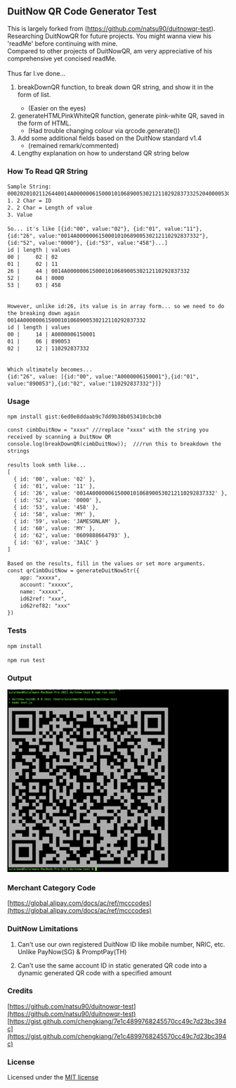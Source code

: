 
## DuitNow QR Code Generator Test

This is largely forked from (https://github.com/natsu90/duitnowqr-test).  
Researching DuitNowQR for future projects. You might wanna view his 'readMe' before continuing with mine.  
Compared to other projects of DuitNowQR, am very appreciative of his comprehensive yet concised readMe.
\
\
Thus far I.ve done...
1. breakDownQR function, to break down QR string, and show it in the form of list<dictionary>.
   - (Easier on the eyes)
2. generateHTMLPinkWhiteQR function, generate pink-white QR, saved in the form of HTML.
   - (Had trouble changing colour via qrcode.generate())
3. Add some additional fields based on the DuitNow standard v1.4
   - (remained remark/commented)
4. Lengthy explanation on how to understand QR string below

### How To Read QR String
```
Sample String: 00020201021126440014A0000006150001010689005302121102928373325204000053034585802MY5910JAMESONLAM6002MY6213060988866479363043A1C
1. 2 Char = ID
2. 2 Char = Length of value
3. Value

So... it's like [{id:"00", value:"02"}, {id:"01", value:"11"}, {id:"26", value:"0014A000000615000101068900530212110292837332"}, {id:"52", value:"0000"}, {id:"53", value:"458"}...]
id | length | values
00 |     02 | 02
01 |     02 | 11
26 |     44 | 0014A000000615000101068900530212110292837332
52 |     04 | 0000 
53 |     03 | 458


However, unlike id:26, its value is in array form... so we need to do the breaking down again
0014A000000615000101068900530212110292837332
id | length | values
00 |     14 | A0000006150001
01 |     06 | 890053
02 |     12 | 110292837332


Which ultimately becomes...
{id:"26", value: [{id:"00", value:"A0000006150001"},{id:"01", value:"890053"},{id:"02", value:"110292837332"}]}
```

### Usage

```
npm install gist:6ed0e8ddaab9c7dd9b38b053410cbcb0
```

```
const cimbDuitNow = "xxxx" ///replace "xxxx" with the string you received by scanning a DuitNow QR
console.log(breakDownQR(cimbDuitNow));  ///run this to breakdown the strings

results look smth like...
[
  { id: '00', value: '02' },
  { id: '01', value: '11' },
  { id: '26', value: '0014A000000615000101068900530212110292837332' },
  { id: '52', value: '0000' },
  { id: '53', value: '458' },
  { id: '58', value: 'MY' },
  { id: '59', value: 'JAMESONLAM' },
  { id: '60', value: 'MY' },
  { id: '62', value: '0609888664793' },
  { id: '63', value: '3A1C' }
]

Based on the results, fill in the values or set more arguments.
const qrCimbDuitNow = generateDuitNowStr({
    app: "xxxxx",
    account: "xxxxx",
    name: "xxxxx",
    id62ref: "xxx",
    id62ref82: "xxx"
})

```

### Tests

```
npm install

npm run test
```

### Output

![Test Output](/images/output.png "Test Output")

### Merchant Category Code

[https://global.alipay.com/docs/ac/ref/mcccodes](https://global.alipay.com/docs/ac/ref/mcccodes)

### DuitNow Limitations

1. Can't use our own registered DuitNow ID like mobile number, NRIC, etc. Unlike PayNow(SG) & PromptPay(TH)

2. Can't use the same account ID in static generated QR code into a dynamic generated QR code with a specified amount

### Credits

[https://github.com/natsu90/duitnowqr-test](https://github.com/natsu90/duitnowqr-test)
[https://gist.github.com/chengkiang/7e1c4899768245570cc49c7d23bc394c](https://gist.github.com/chengkiang/7e1c4899768245570cc49c7d23bc394c)

### License

Licensed under the [MIT license](http://opensource.org/licenses/MIT)
